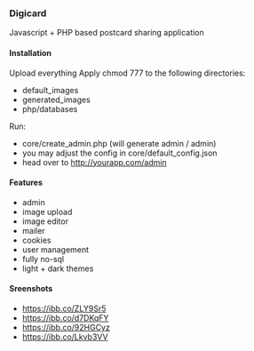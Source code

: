 ### Digicard 
Javascript + PHP based postcard sharing application

#### Installation

Upload everything
Apply chmod 777 to the following directories:
 - default_images
 - generated_images
 - php/databases

Run:
 - core/create_admin.php (will generate admin / admin)
 - you may adjust the config in core/default_config.json
 - head over to http://yourapp.com/admin

#### Features
 - admin
 - image upload
 - image editor
 - mailer
 - cookies
 - user management
 - fully no-sql
 - light + dark themes

#### Sreenshots
 - https://ibb.co/ZLY9Sr5
 - https://ibb.co/d7DKqFY
 - https://ibb.co/92HGCyz
 - https://ibb.co/Lkvb3VV